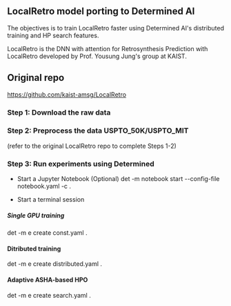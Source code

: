 ## LocalRetro model porting to Determined AI 
The objectives is to train LocalRetro faster using Determined AI's distributed training and HP search features.  

LocalRetro is the DNN with attention for Retrosynthesis Prediction with LocalRetro developed by Prof. Yousung Jung's group at KAIST.

## Original repo 
https://github.com/kaist-amsg/LocalRetro

### Step 1: Download the raw data 

### Step 2: Preprocess the data USPTO_50K/USPTO_MIT
(refer to the original LocalRetro repo to complete Steps 1-2)

### Step 3: Run experiments using Determined

- Start a Jupyter Notebook (Optional)
det -m <master-address> notebook start --config-file notebook.yaml -c .

- Start a terminal session

##### Single GPU training 
det -m <master-address> e create const.yaml .   

#### Ditributed training 
det -m <master-address> e create distributed.yaml . 

#### Adaptive ASHA-based HPO
det -m <master-address> e create search.yaml . 
